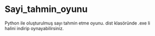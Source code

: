 # Sayi_tahmin_oyunu
Python ile oluşturulmuş sayı tahmin etme oyunu. 
dist klasöründe .exe li halini indirip oynayabilirsiniz.

